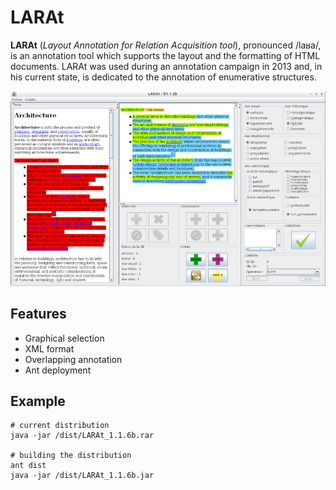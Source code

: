 # LARAt

**LARAt** (*Layout Annotation for Relation Acquisition tool*), pronounced /la&#x0281;a/, is an annotation tool which supports the layout and the formatting of HTML documents. LARAt was used during an annotation campaign in 2013 and, in his current state, is dedicated to the annotation of enumerative structures.

![Alt text](./resources/pics/front_end.png?raw=true "LARAt interface")


## Features

 * Graphical selection
 * XML format
 * Overlapping annotation
 * Ant deployment


## Example

    # current distribution
    java -jar /dist/LARAt_1.1.6b.rar
    
    # building the distribution
    ant dist
    java -jar /dist/LARAt_1.1.6b.jar


